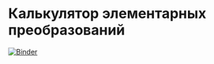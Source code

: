# Калькулятор элементарных преобразований

[![Binder](https://mybinder.org/badge_logo.svg)](https://mybinder.org/v2/gh/Danverr/Elementary-operations-calc/main?filepath=.%2FCalculator.ipynb)
 
